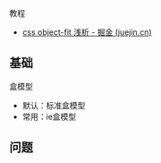 教程

- [css object-fit 浅析 - 掘金 (juejin.cn)](https://juejin.cn/post/7029979489442463775?searchId=20240514153357E7ADB94D76700E078BA6)

## 基础

盒模型

- 默认：标准盒模型
- 常用：ie盒模型





## 问题


